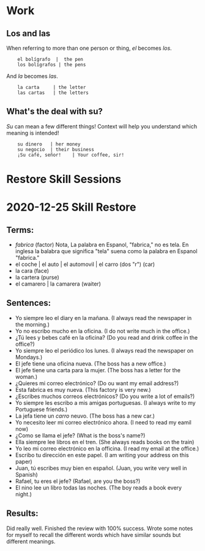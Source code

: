 # Work

## Los and las
When referring to more than one person or thing, _el_ becomes _los_.
        
        el bolígrafo  |  the pen
        los bolígrafos | the pens
        
And _la_ becomes _las_.
        
        la carta     | the letter
        las cartas   | the letters
        
## What's the deal with su?
_Su_ can mean a few different things! Context will help you understand which meaning is intended!

        
        su dinero   | her money
        su negocio  | their business
        ¡Su café, señor!    | Your coffee, sir!
        

# Restore Skill Sessions


# 2020-12-25 Skill Restore
## Terms:
* _fabrica_ (factor) Nota, La palabra en Espanol, "fabrica," no es tela.  En inglesa la balabra que significa "tela"  suena como la palabra en Espanol "fabrica."
* el coche | el auto | el automovil | el carro (dos "r") (car) 
* la cara (face)
* la cartera (purse) 
* el camarero | la camarera (waiter) 

## Sentences:
* Yo siempre leo el diary en la mañana. (I always read the newspaper in the morning.)
* Yo no escribo mucho en la oficina. (I do not write much in the office.)
* ¿Tú lees y bebes café en la oficina? (Do you read and drink coffee in the office?)
* Yo siempre leo el periódico los lunes. (I always read the newspaper on Mondays.)
* El jefe tiene una oficina nueva. (The boss has a new office.)
* El jefe tiene una carta para la mujer. (The boss has a letter for the woman.)
* ¿Quieres mi correo electrónico? (Do ou want my email address?) 
* Esta fabrica es muy nueva. (This factory is very new.) 
* ¿Escribes muchos correos electrónicos? (Do you write a lot of emails?)
* Yo siempre les escribo a mis amigas portuguesas. (I always write to my Portuguese friends.)
* La jefa tiene un _carro_ neuvo. (The boss has a new car.)
* Yo necesito leer mi correo electrónico ahora. (I need to read my eamil now)
* ¿Como se llama el jefe? (What is the boss's name?) 
* Ella siempre lee libros en el tren. (She always reads books on the train)
* Yo leo mi correo electrónico en la officina. (I read my email at the office.)
* Escribo tu dirección en este papel. (I am writing your address on this paper)
* Juan, tú escribes muy bien en español. (Juan, you write very well in Spanish)
* Rafael, tu eres el jefe? (Rafael, are you the boss?)
* El nino lee un libro todas las noches. (The boy reads a book every night.)

## Results: 
Did really well.  Finished the review with 100% success.  Wrote some notes for myself to recall the different words which have similar sounds but different meanings. 


